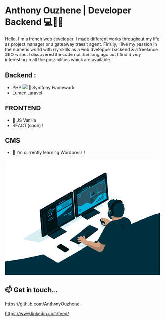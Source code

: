 # Anthony Ouzhene | Developer Backend 💻👋🚀

Hello, I'm a french web developer. I made different works throughout my life as project manager or a gateaway transit agent.
Finally, I live my passion in the numeric world with my skills as a web dvelopper backend & a freelance SEO writer.
I discovered the code not that long ago but I find it very interesting in all the possibilities which are available.

## Backend :
- PHP
<img src="https://img.icons8.com/color/48/000000/symfony.png"/> 🔭 Symfony Framework
- Lumen Laravel


## FRONTEND
- 🚅 JS Vanilla
- REACT (soon) !

## CMS
- 🌱 I’m currently learning Wordpress !

![Cover](https://github.com/AnthonyOuzhene/AnthonyOuzhene/blob/main/img/code.gif)

## 📫 Get in touch...

https://github.com/AnthonyOuzhene

https://www.linkedin.com/feed/
